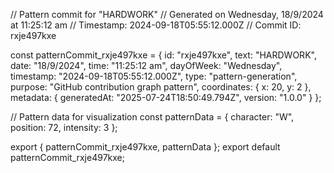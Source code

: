 // Pattern commit for "HARDWORK"
// Generated on Wednesday, 18/9/2024 at 11:25:12 am
// Timestamp: 2024-09-18T05:55:12.000Z
// Commit ID: rxje497kxe

const patternCommit_rxje497kxe = {
  id: "rxje497kxe",
  text: "HARDWORK",
  date: "18/9/2024",
  time: "11:25:12 am",
  dayOfWeek: "Wednesday",
  timestamp: "2024-09-18T05:55:12.000Z",
  type: "pattern-generation",
  purpose: "GitHub contribution graph pattern",
  coordinates: {
    x: 20,
    y: 2
  },
  metadata: {
    generatedAt: "2025-07-24T18:50:49.794Z",
    version: "1.0.0"
  }
};

// Pattern data for visualization
const patternData = {
  character: "W",
  position: 72,
  intensity: 3
};

export { patternCommit_rxje497kxe, patternData };
export default patternCommit_rxje497kxe;
